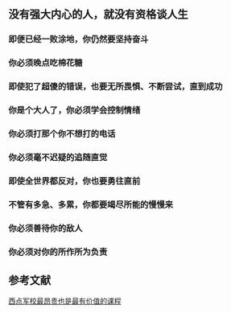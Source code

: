 
## 没有强大内心的人，就没有资格谈人生
### 即便已经一败涂地，你仍然要坚持奋斗    
### 你必须晚点吃棉花糖  
### 即使犯了超傻的错误，也要无所畏惧、不断尝试，直到成功
### 你是个大人了，你必须学会控制情绪  
### 你必须打那个你不想打的电话
### 你必须毫不迟疑的追随直觉
### 即使全世界都反对，你也要勇往直前
### 不管有多急、多累，你都要竭尽所能的慢慢来
### 你必须善待你的敌人
### 你必须对你的所作所为负责

## 参考文献
[西点军校最昂贵也是最有价值的课程](http://www.sohu.com/a/147348535_753553)       

